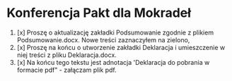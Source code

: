 # Konferencja Pakt dla Mokradeł

1. [x] Proszę o aktualizację zakładki Podsumowanie zgodnie z plikiem Podsumowanie.docx. Nowe treści zaznaczyłem na zielono,
2. [x] Proszę na końcu o utworzenie zakładki Deklaracja i umieszczenie w niej treści z pliku Deklaracja.docx.
3. [x] Na końcu tego tekstu jest adnotacja 'Deklaracja do pobrania w formacie pdf" - załączam plik pdf.
